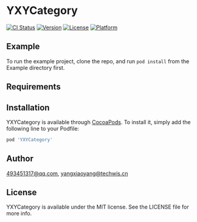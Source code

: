 # YXYCategory

[![CI Status](https://img.shields.io/travis/493451317@qq.com/YXYCategory.svg?style=flat)](https://travis-ci.org/493451317@qq.com/YXYCategory)
[![Version](https://img.shields.io/cocoapods/v/YXYCategory.svg?style=flat)](https://cocoapods.org/pods/YXYCategory)
[![License](https://img.shields.io/cocoapods/l/YXYCategory.svg?style=flat)](https://cocoapods.org/pods/YXYCategory)
[![Platform](https://img.shields.io/cocoapods/p/YXYCategory.svg?style=flat)](https://cocoapods.org/pods/YXYCategory)

## Example

To run the example project, clone the repo, and run `pod install` from the Example directory first.

## Requirements

## Installation

YXYCategory is available through [CocoaPods](https://cocoapods.org). To install
it, simply add the following line to your Podfile:

```ruby
pod 'YXYCategory'
```

## Author

493451317@qq.com, yangxiaoyang@techwis.cn

## License

YXYCategory is available under the MIT license. See the LICENSE file for more info.
